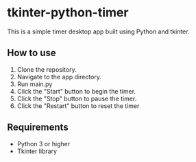 ﻿# tkinter-python-timer
 
This is a simple timer desktop app built using Python and tkinter.

## How to use 

1. Clone the repository.
2. Navigate to the app directory.
3. Run main.py 
4. Click the "Start" button to begin the timer.
5. Click the "Stop" button to pause the timer.
6. Click the "Restart" button to reset the timer 

## Requirements 

- Python 3 or higher
- Tkinter library 
